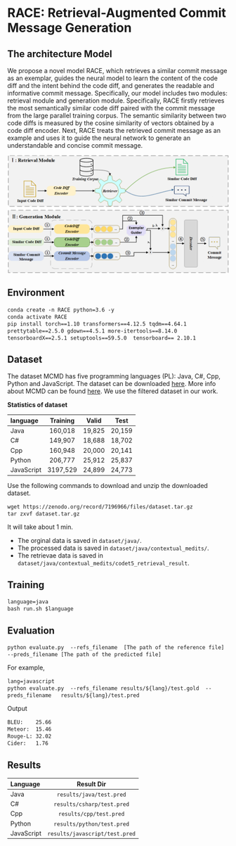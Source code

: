 # RACE: Retrieval-Augmented Commit Message Generation


## The architecture Model 
We propose a novel model RACE, which retrieves a similar commit message as an exemplar, guides the neural model to learn the content of the code diff and the intent behind the code diff, and generates the readable and informative commit message.
Specifically, our model includes two modules: retrieval module and generation module. Specifically, RACE firstly retrieves the most semantically similar code diff paired with the commit message from the large parallel training corpus. The semantic similarity between two code diffs is measured by the cosine similarity of vectors obtained by a code diff encoder. Next, RACE treats the retrieved commit message as an example and uses it to guide the neural network to generate an understandable and concise commit message.


![1](./images/race.png)

##  Environment

```
conda create -n RACE python=3.6 -y
conda activate RACE
pip install torch==1.10 transformers==4.12.5 tqdm==4.64.1 prettytable==2.5.0 gdown==4.5.1 more-itertools==8.14.0 tensorboardX==2.5.1 setuptools==59.5.0  tensorboard== 2.10.1
```
## Dataset



The dataset MCMD has five programming languages (PL): Java, C#, Cpp, Python and JavaScript. The dataset can be downloaded [here](https://zenodo.org/record/7196966#.Y0juJHZBxmM). More info about MCMD can be found [here](https://github.com/DeepSoftwareAnalytics/CommitMsgEmpirical/tree/main/dataset). We use the filtered dataset in our work.

**Statistics of dataset**

| language   | Training |  Valid   |  Test  |
| :--------- | :------: | :----: | :----: |
| Java | 160,018 |19,825|20,159|
| C#| 149,907 |18,688 |18,702|
| Cpp | 160,948 |20,000 |20,141|
| Python | 206,777 |25,912 |25,837 |
| JavaScript | 3197,529 |24,899 |24,773|

Use the following commands to download and unzip the downloaded dataset.
```
wget https://zenodo.org/record/7196966/files/dataset.tar.gz
tar zxvf dataset.tar.gz
```
It will take about 1 min.

* The orginal data is saved in `dataset/java/`.
* The processed data is saved in `dataset/java/contextual_medits/`.
* The retrievae data is saved in `dataset/java/contextual_medits/codet5_retrieval_result`.


## Training 

```
language=java
bash run.sh $language 
```

## Evaluation
```
python evaluate.py  --refs_filename  [The path of the reference file] --preds_filename [The path of the predicted file]
```
For example,
```
lang=javascript
python evaluate.py  --refs_filename results/${lang}/test.gold  --preds_filename   results/${lang}/test.pred

```
Output
```
BLEU:    25.66
Meteor:  15.46
Rouge-L: 32.02
Cider:   1.76
```

## Results

| Language   | Result Dir | 
| :--------- | :------: | 
| Java | `results/java/test.pred`|
| C#| `results/csharp/test.pred`|
| Cpp |`results/cpp/test.pred` |
| Python | `results/python/test.pred` |
| JavaScript | `results/javascript/test.pred` |


